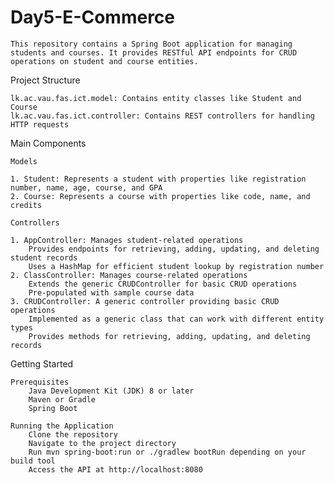 
# Day5-E-Commerce
    
    This repository contains a Spring Boot application for managing students and courses. It provides RESTful API endpoints for CRUD operations on student and course entities.
    
Project Structure
     
    lk.ac.vau.fas.ict.model: Contains entity classes like Student and Course
    lk.ac.vau.fas.ict.controller: Contains REST controllers for handling HTTP requests
    
Main Components
    
    Models
    
    1. Student: Represents a student with properties like registration number, name, age, course, and GPA
    2. Course: Represents a course with properties like code, name, and credits
    
    Controllers
    
    1. AppController: Manages student-related operations 
        Provides endpoints for retrieving, adding, updating, and deleting student records
        Uses a HashMap for efficient student lookup by registration number 
    2. ClassController: Manages course-related operations 
        Extends the generic CRUDController for basic CRUD operations
        Pre-populated with sample course data   
    3. CRUDController: A generic controller providing basic CRUD operations
        Implemented as a generic class that can work with different entity types
        Provides methods for retrieving, adding, updating, and deleting records  

Getting Started
    
    Prerequisites
        Java Development Kit (JDK) 8 or later
        Maven or Gradle
        Spring Boot
    
    Running the Application
        Clone the repository
        Navigate to the project directory
        Run mvn spring-boot:run or ./gradlew bootRun depending on your build tool
        Access the API at http://localhost:8080
